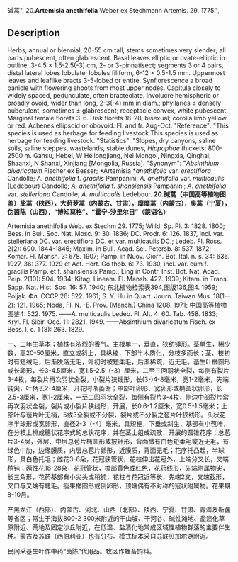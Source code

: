 碱蒿",
20.**Artemisia anethifolia** Weber ex Stechmann Artemis. 29. 1775.",

## Description
Herbs, annual or biennial, 20-55 cm tall, stems sometimes very slender; all parts pubescent, often glabrescent. Basal leaves elliptic or ovate-elliptic in outline, 3-4.5 × 1.5-2.5(-3) cm, 2- or 3-pinnatisect; segments 3 or 4 pairs, distal lateral lobes lobulate; lobules filiform, 6-12 × 0.5-1.5 mm. Uppermost leaves and leaflike bracts 3-5-lobed or entire. Synflorescence a broad panicle with flowering shoots from most upper nodes. Capitula closely to widely spaced, pedunculate, often bracteolate. Involucre hemispheric or broadly ovoid, wider than long, 2-3(-4) mm in diam.; phyllaries ± densely puberulent, sometimes ± glabrescent; receptacle convex, white pubescent. Marginal female florets 3-6. Disk florets 18-28, bisexual; corolla limb yellow or red. Achenes ellipsoid or obovoid. Fl. and fr. Aug-Oct.
  "Reference": "This species is used as herbage for feeding livestock.This species is used as herbage for feeding livestock.
  "Statistics": "Slopes, dry canyons, saline soils, saline steppes, wastelands, stable dunes, *Hippophae* thickets; 800-2500 m. Gansu, Hebei, W Heilongjiang, Nei Mongol, Ningxia, Qinghai, Shaanxi, N Shanxi, Xinjiang [Mongolia, Russia].
  "Synonym": "*Absinthium divaricatum* Fischer ex Besser; *Artemisia **anethifolia* var. *erectiflora* Candolle; *A. anethifolia* f. *gracilis* Pampanini; *A. anethifolia* var. *multicaulis* (Ledebour) Candolle; *A. anethifolia* f. *shansiensis* Pampanini; *A. anethifolia* var. *stelleriana* Candolle; *A. multicaulis* Ledebour.
**20.碱蒿（中国高等植物图鉴）盐蒿（陕西），大莳萝蒿（内蒙古、甘肃），糜糜蒿（内蒙古），臭蒿（宁夏），伪茵陈（山西），“博知莫格”、“霍宁-沙里尔日”（蒙语名）**

Artemisia anethifolia Web. ex Stechm 29. 1775; Willd. Sp. Pl. 3: 1828. 1800; Bess. in Bull. Soc. Nat. Mosc. 9: 30. 1836; DC. Prodr. 6: 126. 1837, incl. var. stelleriana DC. var. erectiflora DC. et var. multicaulis DC.; Ledeb. Fl. Ross. 2(2): 600. 1844-1846; Maxim. in Bull. Acad. Sci. Petersb. 8: 537. 1872; Komar. Fl. Mansh. 3: 678. 1907; Pamp. in Nuov. Giorn. Bot. Ital. n. s. 34: 636. 1927, 36: 377. 1929 et Act. Hort. Go thob. 6: 73. 1930, incl. var. cum f. gracilis Pamp. et f. shansiensis Pamp.; Ling in Contr. Inst. Bot. Nat. Acad. Peip. 2(10): 504. 1934; Kitag. Lineam. Fl. Mansh. 422. 1939; Kitam. in Trans. Sapp. Nat. Hist. Soc. 16: 57. 1940; 东北植物检索表394,图版136,图4. 1959; Poljak. Фл. СССР 26: 522. 1961; S. Y. Hu in Quart. Journ. Taiwan Mus. 18(1一2): 121. 1965; Noda, Fl. N. -E. Prov. (Manch.) China 1208. 1971; 中国高等植物图鉴4: 522. 1975. ——A. multicaulis Ledeb. Fl. Alt. 4: 60. Tab. 458. 1833; Kryl. Fl. Sibir. Occ. 11: 2821. 1949. ——Absinthium divaricatum Fisch. ex Bess. l. c. 1 (8): 263. 1829.

一、二年生草本；植株有浓烈的香气。主根单一，垂直，狭纺锤形。茎单生，稀少数，高20-50厘米，直立或斜上，具纵棱，下部半木质化，分枝多而长；茎、枝初时有短绒毛，后渐脱落无毛，叶初时被短柔毛，后渐稀疏，近无毛。基生叶椭圆形或长卵形，长3-4.5厘米，宽1.5-2.5（-3）厘米，二至三回羽状全裂，每侧有裂片3-4枚，每裂片再次羽状全裂，小裂片狭线形，长(3-)4-8毫米，宽1-2毫米，先端钝尖，叶柄长2-4厘米，开花时渐萎谢；中部叶卵形、宽卵形或椭圆状卵形，长2.5-3厘米，宽1-2厘米，一至二回羽状全裂，每侧有裂片3-4枚，侧边中部裂片常再次羽状全裂，裂片或小裂片狭线形，开展，长0.6-1.2厘米，宽0.5-1.5毫米；上部叶与苞片叶无柄，5或3全裂或不分裂，裂片或不分裂之苞片叶狭线形。头状花序半球形或宽卵形，直径2-3（-4）毫米，具短梗，下垂或斜生，基部有小苞叶，在分枝上排成穗状花序式的总状花序，并在茎上组成疏散、开展的圆锥花序；总苞片3-4层，外层、中层总苞片椭圆形或披针形，背面微有白色短柔毛或近无毛，有绿色中肋，边缘膜质，内层总苞片卵形，近膜质，背面无毛；花序托凸起，半球形，具白色托毛；雌花3-6朵，花冠狭管状，花柱伸出花冠外，上端分叉长，叉端稍钝；两性花18-28朵，花冠管状，檐部黄色或红色，花药线形，先端附属物尖，长三角形，花药基部有小尖头或稍钝，花柱与花冠近等长，先端2叉，叉端截形，叉口与叉端有睫毛。瘦果椭圆形或倒卵形，顶端偶有不对称的冠状附属物。花果期8-10月。

产黑龙江（西部）、内蒙古、河北、山西（北部）、陕西、宁夏、甘肃、青海及新疆等省区；常生于海拔800-2 300米附近的干山坡、干河谷、碱性滩地、盐渍化草原附近、荒地及固定沙丘附近，在低湿、盐渍化地常成区域性植物群落的主要伴生种。蒙古及苏联（西伯利亚）也有分布。模式标本采自苏联贝加尔湖附近。

民间采基生叶作中药“茵陈”代用品。牧区作牲畜饲料。
